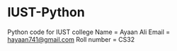 # IUST-Python
Python code for IUST college
Name = Ayaan Ali
Email = hayaan741@gmail.com
Roll number = CS32
